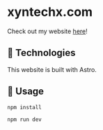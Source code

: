 # xyntechx.com
Check out my website [here](https://xyntechx.com/)!

## 🤖 Technologies
This website is built with Astro.

## 🔨 Usage
```bash
npm install
```

```bash
npm run dev
```
